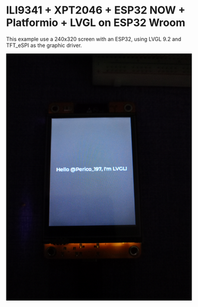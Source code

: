 # ILI9341 + XPT2046 + ESP32 NOW + Platformio + LVGL on ESP32 Wroom

This example use a 240x320 screen with an ESP32, using LVGL 9.2 and TFT_eSPI as the graphic driver.

![](doc/IMG20241202194453(1).jpg)